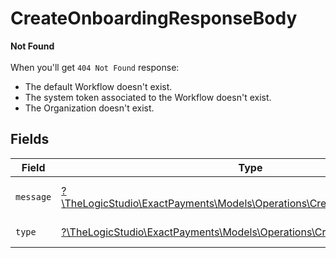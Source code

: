 # CreateOnboardingResponseBody

**Not Found**\
\
When you'll get `404 Not Found` response:
- The default Workflow doesn't exist.
- The system token associated to the Workflow doesn't exist.
- The Organization doesn't exist.



## Fields

| Field                                                                                                                          | Type                                                                                                                           | Required                                                                                                                       | Description                                                                                                                    | Example                                                                                                                        |
| ------------------------------------------------------------------------------------------------------------------------------ | ------------------------------------------------------------------------------------------------------------------------------ | ------------------------------------------------------------------------------------------------------------------------------ | ------------------------------------------------------------------------------------------------------------------------------ | ------------------------------------------------------------------------------------------------------------------------------ |
| `message`                                                                                                                      | [?\TheLogicStudio\ExactPayments\Models\Operations\CreateOnboardingMessage](../../models/operations/CreateOnboardingMessage.md) | :heavy_minus_sign:                                                                                                             | Error Message.                                                                                                                 | Onboarding Workflow Not Found                                                                                                  |
| `type`                                                                                                                         | [?\TheLogicStudio\ExactPayments\Models\Operations\CreateOnboardingType](../../models/operations/CreateOnboardingType.md)       | :heavy_minus_sign:                                                                                                             | Format Type.                                                                                                                   | not-found                                                                                                                      |